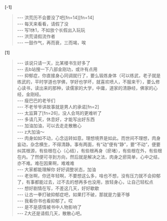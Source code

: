 
[-1] 
>--- 洪荒历不会要没了吧[fn=14][fn=14]<br>
>--- 每天来看看，请假了没<br>
>--- 写1休1，不如放个长假出入玩玩<br>
>--- 洪荒请假流作者<br>
>--- 一鼓作气，再而衰，三而竭，唉<br>

[1] 
>--- 该说只请一天，比某楼书生好多了<br>
>--- 去b站搜一下八部金刚功，或许有点用<br>
>--- 抑郁症，你直接身心同调就行了，要么锻炼身体（可以练武，老子就是练武的，平时学道也学佛，学好也学坏，就喜欢喷人，不服来干），要么修心读书，读出来的那种，读儒家的大学，中庸，道家的清静经，佛家的心经，金刚经。<br>
>--- 瘦巴巴的老爷们<br>
>--- 不老爷爷讲故事就是男人的承诺[fn=2]<br>
>--- 太监算了[fn=26]，没人会骂的更难听了<br>
>--- 多请几天，休息好，才能写出好东西<br>
>--- 加油加油，可以去走走散散心<br>
>--- z大加油～<br>
>--- 肉身如如不动，心念运转如意。理想境界是如此。而世间不理想，肉身妄动，杂念横生，不得清静。事有两面，有“动”便有“静”，要“不动”，便要纠其根源，有些根在心（心结），有些根再身（瘀堵），有些根在外，有些根在内。了然便可寻到方向，然后就是解决之法，肉身之瘀简单，心中之结，亦不难。难在因果啊，难难难<br>
>--- 大家都能理解你 好好调整状态，加油<br>
>--- 老张啊，你还年轻啊，不要想这么多，啥也不想，没有压力就不会抑郁了，有事都能过去，过不去的想再多也没用，放轻身心，让自己轻松点<br>
>--- 想好剧情在写，不差这几天，好好歇歇<br>
>--- 让古一拳打破抑郁症吧，如果打不破，那就是力量不够<br>
>--- 我看你书也看抑郁了。哎<br>
>--- 是不是感情被书中人物影响了<br>
>--- Z大还是请假几天，散散心吧。<br>

